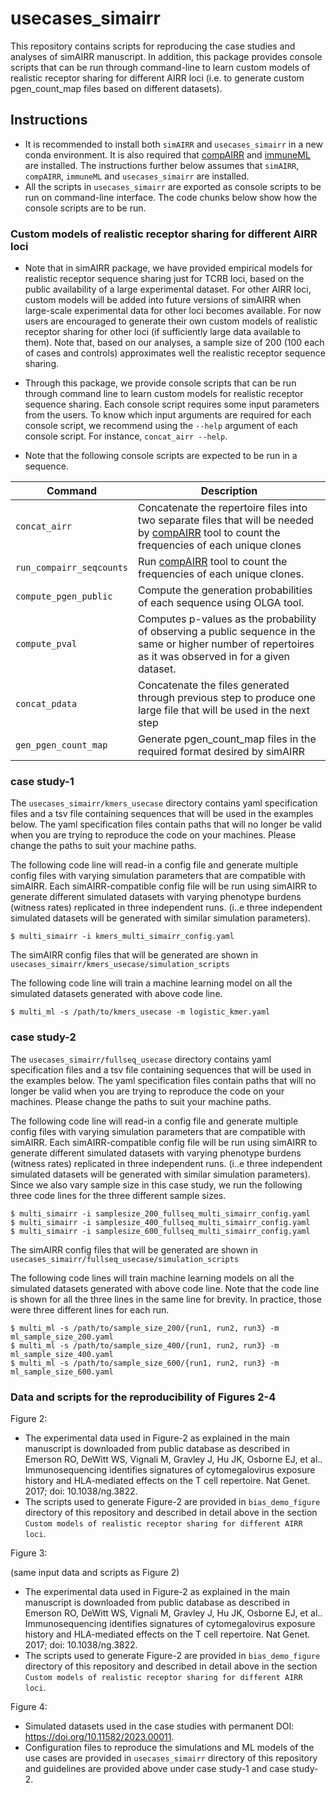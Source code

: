 # usecases_simairr

This repository contains scripts for reproducing the case studies and analyses of simAIRR manuscript. In addition, this package provides console scripts that can be run through command-line to learn custom models of realistic receptor sharing for different AIRR loci (i.e. to generate custom pgen_count_map files based on different datasets).

## Instructions

- It is recommended to install both `simAIRR` and `usecases_simairr` in a new conda environment. It is also required that [compAIRR](https://github.com/uio-bmi/compairr) and [immuneML](https://github.com/uio-bmi/immuneML) are installed. The instructions further below assumes that `simAIRR`, `compAIRR`, `immuneML` and `usecases_simairr` are installed.
- All the scripts in `usecases_simairr` are exported as console scripts to be run on command-line interface. The code chunks below show how the console scripts are to be run.

### Custom models of realistic receptor sharing for different AIRR loci

- Note that in simAIRR package, we have provided empirical models for realistic receptor sequence sharing just for TCRB loci, based on the public availability of a large experimental dataset. For other AIRR loci, custom models will be added into future versions of simAIRR when large-scale experimental data for other loci becomes available. For now users are encouraged to generate their own custom models of realistic receptor sharing for other loci (if sufficiently large data available to them). Note that, based on our analyses, a sample size of 200 (100 each of cases and controls) approximates well the realistic receptor sequence sharing. 

- Through this package, we provide console scripts that can be run through command line to learn custom models for realistic receptor sequence sharing. Each console script requires some input parameters from the users. To know which input arguments are required for each console script, we recommend using the `--help` argument of each console script. For instance, `concat_airr --help`. 

- Note that the following console scripts are expected to be run in a sequence.

| Command | Description                                                                                                                                                                         |
| --- |-------------------------------------------------------------------------------------------------------------------------------------------------------------------------------------|
| `concat_airr` | Concatenate the repertoire files into two separate files that will be needed by [compAIRR](https://github.com/uio-bmi/compairr) tool to count the frequencies of each unique clones |
| `run_compairr_seqcounts` | Run [compAIRR](https://github.com/uio-bmi/compairr) tool to count the frequencies of each unique clones.                                                                            |
| `compute_pgen_public` | Compute the generation probabilities of each sequence using OLGA tool.                                                                                                              |
| `compute_pval` | Computes p-values as the probability of observing a public sequence in the same or higher number of repertoires as it was observed in for a given dataset.                          |
| `concat_pdata` | Concatenate the files generated through previous step to produce one large file that will be used in the next step                                                                  |
| `gen_pgen_count_map` | Generate pgen_count_map files in the required format desired by simAIRR                                                                                                             |


### case study-1

The ```usecases_simairr/kmers_usecase``` directory contains yaml specification files and a tsv file containing sequences that will be used in the examples below. The yaml specification files contain paths that will no longer be valid when you are trying to reproduce the code on your machines. Please change the paths to suit your machine paths.

The following code line will read-in a config file and generate multiple config files with varying simulation parameters that are compatible with simAIRR. Each simAIRR-compatible config file will be run using simAIRR to generate different simulated datasets with varying phenotype burdens (witness rates) replicated in three independent runs. (i..e three independent simulated datasets will be generated with similar simulation parameters). 

```
$ multi_simairr -i kmers_multi_simairr_config.yaml
```
The simAIRR config files that will be generated are shown in ```usecases_simairr/kmers_usecase/simulation_scripts```

The following code line will train a machine learning model on all the simulated datasets generated with above code line.

```
$ multi_ml -s /path/to/kmers_usecase -m logistic_kmer.yaml
```
### case study-2

The ```usecases_simairr/fullseq_usecase``` directory contains yaml specification files and a tsv file containing sequences that will be used in the examples below. The yaml specification files contain paths that will no longer be valid when you are trying to reproduce the code on your machines. Please change the paths to suit your machine paths.

The following code line will read-in a config file and generate multiple config files with varying simulation parameters that are compatible with simAIRR. Each simAIRR-compatible config file will be run using simAIRR to generate different simulated datasets with varying phenotype burdens (witness rates) replicated in three independent runs. (i..e three independent simulated datasets will be generated with similar simulation parameters). Since we also vary sample size in this case study, we run the following three code lines for the three different sample sizes.

```
$ multi_simairr -i samplesize_200_fullseq_multi_simairr_config.yaml
$ multi_simairr -i samplesize_400_fullseq_multi_simairr_config.yaml
$ multi_simairr -i samplesize_600_fullseq_multi_simairr_config.yaml
```

The simAIRR config files that will be generated are shown in ```usecases_simairr/fullseq_usecase/simulation_scripts```

The following code lines will train machine learning models on all the simulated datasets generated with above code line. Note that the code line is shown for all the three lines in the same line for brevity. In practice, those were three different lines for each run.

```
$ multi_ml -s /path/to/sample_size_200/{run1, run2, run3} -m ml_sample_size_200.yaml
$ multi_ml -s /path/to/sample_size_400/{run1, run2, run3} -m ml_sample_size_400.yaml
$ multi_ml -s /path/to/sample_size_600/{run1, run2, run3} -m ml_sample_size_600.yaml
```

### Data and scripts for the reproducibility of Figures 2-4

Figure 2: 
- The experimental data used in Figure-2 as explained in the main manuscript is downloaded from public database as described in Emerson RO, DeWitt WS, Vignali M, Gravley J, Hu JK, Osborne EJ, et al.. Immunosequencing identifies signatures of cytomegalovirus exposure history and HLA-mediated effects on the T cell repertoire. Nat Genet. 2017; doi: 10.1038/ng.3822.
- The scripts used to generate Figure-2 are provided in `bias_demo_figure` directory of this repository and described in detail above in the section `Custom models of realistic receptor sharing for different AIRR loci`.

Figure 3:

(same input data and scripts as Figure 2)
- The experimental data used in Figure-2 as explained in the main manuscript is downloaded from public database as described in Emerson RO, DeWitt WS, Vignali M, Gravley J, Hu JK, Osborne EJ, et al.. Immunosequencing identifies signatures of cytomegalovirus exposure history and HLA-mediated effects on the T cell repertoire. Nat Genet. 2017; doi: 10.1038/ng.3822.
- The scripts used to generate Figure-2 are provided in `bias_demo_figure` directory of this repository and described in detail above in the section `Custom models of realistic receptor sharing for different AIRR loci`.

Figure 4:
- Simulated datasets used in the case studies with permanent DOI: https://doi.org/10.11582/2023.00011. 
- Configuration files to reproduce the simulations and ML models of the use cases are provided in `usecases_simairr` directory of this repository and guidelines are provided above under case study-1 and case study-2.




